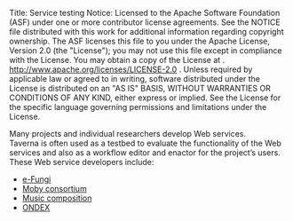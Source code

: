 Title:     Service testing
Notice:    Licensed to the Apache Software Foundation (ASF) under one
           or more contributor license agreements.  See the NOTICE file
           distributed with this work for additional information
           regarding copyright ownership.  The ASF licenses this file
           to you under the Apache License, Version 2.0 (the
           "License"); you may not use this file except in compliance
           with the License.  You may obtain a copy of the License at
           .
             http://www.apache.org/licenses/LICENSE-2.0
           .
           Unless required by applicable law or agreed to in writing,
           software distributed under the License is distributed on an
           "AS IS" BASIS, WITHOUT WARRANTIES OR CONDITIONS OF ANY
           KIND, either express or implied.  See the License for the
           specific language governing permissions and limitations
           under the License.

Many projects and individual researchers develop Web services.  
Taverna is often used as a testbed to evaluate the functionality of the Web services and also as a workflow editor
   and enactor for the project’s users. 
These Web service developers include:

 - [e-Fungi][1]
 - [Moby consortium][2]
 - [Music composition][3]
 - [ONDEX][4]


  [1]: /introduction/related-projects.html#e-fungi
  [2]: /introduction/taverna-in-use/annotation.html#adoption-by-moby
  [3]: /introduction/taverna-in-use/arts.html#composition-of-music
  [4]: /introduction/related-projects.html#ondex